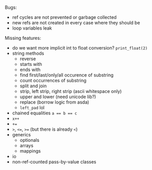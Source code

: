 Bugs:
- ref cycles are not prevented or garbage collected
- new refs are not created in every case where they should be
- loop variables leak

Missing features:
- do we want more implicit int to float conversion? `print_float(2)`
- string methods
    - reverse
    - starts with
    - ends with
    - find first/last/only/all occurence of substring
    - count occurrences of substring
    - split and join
    - strip, left strip, right strip (ascii whitespace only)
    - upper and lower (need unicode lib?)
    - replace (borrow logic from asda)
    - `left_pad` lol
- chained equalities `a == b == c`
- `x++`
- `+=`
- `>`, `<=`, `>=` (but there is already `<`)
- generics
    - optionals
    - arrays
    - mappings
- io
- non-ref-counted pass-by-value classes
